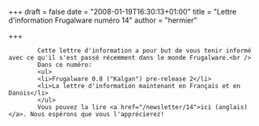 
+++
draft = false
date = "2008-01-19T16:30:13+01:00"
title = "Lettre d'information Frugalware numéro 14"
author = "hermier"

+++

            Cette lettre d'information a pour but de vous tenir informé avec ce qu'il s'est passé récemment dans le monde Frugalware.<br />
            Dans ce numéro:
            <ul>
            <li>Frugalware 0.8 ("Kalgan") pre-release 2</li>
            <li>La lettre d'information maintenant en Français et en Danois</li>
            </ul>
            Vous pouvez la lire <a href="/newsletter/14">ici (anglais)</a>. Nous espérons que vous l'apprécierez!
            
        